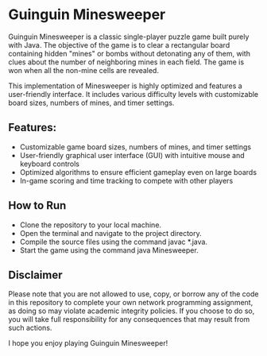 # Guinguin Minesweeper
Guinguin Minesweeper is a classic single-player puzzle game built purely with Java. The objective of the game is to clear a rectangular board containing hidden "mines" or bombs without detonating any of them, with clues about the number of neighboring mines in each field. The game is won when all the non-mine cells are revealed.

This implementation of Minesweeper is highly optimized and features a user-friendly interface. It includes various difficulty levels with customizable board sizes, numbers of mines, and timer settings.

## Features:

- Customizable game board sizes, numbers of mines, and timer settings
- User-friendly graphical user interface (GUI) with intuitive mouse and keyboard controls
- Optimized algorithms to ensure efficient gameplay even on large boards
- In-game scoring and time tracking to compete with other players

## How to Run
- Clone the repository to your local machine.
- Open the terminal and navigate to the project directory.
- Compile the source files using the command javac *.java.
- Start the game using the command java Minesweeper.

## Disclaimer
Please note that you are not allowed to use, copy, or borrow any of the code in this repository to complete your own network programming assignment, as doing so may violate academic integrity policies. If you choose to do so, you will take full responsibility for any consequences that may result from such actions.

I hope you enjoy playing Guinguin Minesweeper!

